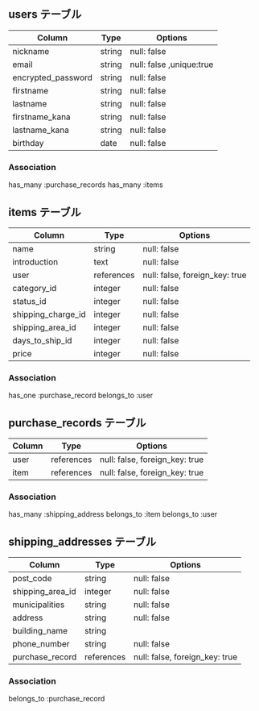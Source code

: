 ## users テーブル

|Column              |Type   |Options                 |
|--------------------|-------|------------------------|
|nickname            |string |null: false             |
|email               |string |null: false ,unique:true|
|encrypted_password  |string |null: false             |
|firstname           |string |null: false             |
|lastname            |string |null: false             |
|firstname_kana      |string |null: false             |
|lastname_kana       |string |null: false             |
|birthday            |date   |null: false             |


### Association
has_many :purchase_records
has_many :items


## items テーブル

|Column             |Type       |Options                        |
|-------------------|-----------|-------------------------------|
|name               |string     |null: false                    |
|introduction       |text       |null: false                    |
|user               |references |null: false, foreign_key: true |
|category_id        |integer    |null: false                    |
|status_id          |integer    |null: false                    |
|shipping_charge_id |integer    |null: false                    |
|shipping_area_id   |integer    |null: false                    |
|days_to_ship_id    |integer    |null: false                    |
|price              |integer    |null: false                    |

### Association
has_one :purchase_record
belongs_to :user


## purchase_records テーブル

|Column          |Type       |Options                        |
|----------------|-----------|-------------------------------|
|user            |references |null: false, foreign_key: true |
|item            |references |null: false, foreign_key: true |

### Association
has_many :shipping_address
belongs_to :item
belongs_to :user

## shipping_addresses テーブル

|Column          |Type      |Options                       |
|----------------|----------|------------------------------|
|post_code       |string    |null: false                   |
|shipping_area_id|integer   |null: false                   |
|municipalities  |string    |null: false                   |
|address         |string    |null: false                   |
|building_name   |string    |                              |
|phone_number    |string    |null: false                   |
|purchase_record |references|null: false, foreign_key: true| 

### Association
belongs_to :purchase_record


